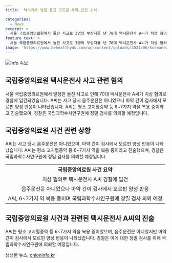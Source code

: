 ```yaml
---
title:  택시기사 병원 돌진 모르핀 투약…입건 소식!

categories:
  - News
excerpt: >
  서울 국립중앙의료원에서 돌진 사고로 3명의 부상자를 낸 70대 택시운전사 A씨가 치상 혐의로 경찰에 입건됐다. 음주운전은 아니었지만, 마약 간이 검사에서 모르핀 양성 반응이 나와서 경찰은 국립과학수사연구원에 정밀 검사를 의뢰할 예정이다. A씨는 고지혈증약 등 6~7가지 약을 복용 중이라고 진술했다. #국립중앙의료원 #택시기사 #모르핀
feature_text: >
  서울 국립중앙의료원에서 돌진 사고로 3명의 부상자를 낸 70대 택시운전사 A씨가 치상 혐의로 경찰에 입건됐다. 음주운전은 아니었지만, 마약 간이 검사에서 모르핀 양성 반응이 나와서 경찰은 국립과학수사연구원에 정밀 검사를 의뢰할 예정이다. A씨는 고지혈증약 등 6~7가지 약을 복용 중이라고 진술했다. #국립중앙의료원 #택시기사 #모르핀
image: 'https://www.behealthy4u.com/wp-content/uploads/2024/06/koreanews.jpg'
---
```


<p><img src="https://www.behealthy4u.com/wp-content/uploads/2024/06/koreanews.jpg" alt="info 속보" /></p>

<h2 data-ke-size="size26">국립중앙의료원 택시운전사 사고 관련 혐의</h2>

<p data-ke-size="size16">서울 국립중앙의료원에서 발생한 돌진 사고로 인해 70대 택시운전사 A씨가 치상 혐의로 경찰에 입건되었습니다. A씨는 사고 당시 음주운전은 아니었으나 마약 간이 검사에서 모르핀 양성 반응이 나타났습니다. A씨는 평소 고지혈증약 등 6~7가지 약을 복용 중이라고 진술했으며, 경찰은 국립과학수사연구원에 정밀 검사를 의뢰할 예정입니다.</p>

<h2 data-ke-size="size24">국립중앙의료원 사건 관련 상황</h2>

<p data-ke-size="size16">A씨는 사고 당시 음주운전은 아니었으며, 마약 간이 검사에서 모르핀 양성 반응이 나타났습니다. A씨는 평소 고지혈증약 등 6~7가지 약을 복용 중이라고 진술했으며, 경찰은 국립과학수사연구원에 정밀 검사를 의뢰할 예정입니다.</p>

<table>
  <tr>
    <td style="text-align: center; height: 17px;"><b>국립중앙의료원 사건 요약</b></td>
  </tr>
  <tr>
    <td style="text-align: center; height: 17px;">치상 혐의로 택시운전사 A씨 경찰에 입건</td>
  </tr>
  <tr>
    <td style="text-align: center; height: 17px;">음주운전은 아니었으나 마약 간이 검사에서 모르핀 양성 반응</td>
  </tr>
  <tr>
    <td style="text-align: center; height: 17px;">A씨, 6~7가지 약 복용 중이며 국립과학수사연구원에 정밀 검사 의뢰 예정</td>
  </tr>
</table>

<h2 data-ke-size="size24">국립중앙의료원 사건과 관련된 택시운전사 A씨의 진술</h2>

<p data-ke-size="size16">A씨는 평소 고지혈증약 등 6~7가지 약을 복용 중이었으며, 음주운전은 아니었지만 마약 간이 검사에서 모르핀 양성 반응이 나타났습니다. 경찰은 이에 대한 정밀 검사를 위해 국립과학수사연구원에 의뢰할 예정입니다.</p>
생생한 뉴스, <a href="https://onioninfo.kr" rel="dofollow">onioninfo.kr</a>


